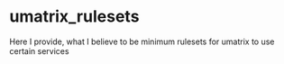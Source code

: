 # umatrix_rulesets
Here I provide, what I believe to be minimum rulesets for umatrix to use certain services
